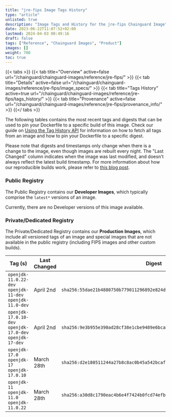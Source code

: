 ```yaml
---
title: "jre-fips Image Tags History"
type: "article"
unlisted: true
description: "Image Tags and History for the jre-fips Chainguard Image"
date: 2023-06-22T11:07:52+02:00
lastmod: 2024-04-03 00:49:16
draft: false
tags: ["Reference", "Chainguard Images", "Product"]
images: []
weight: 700
toc: true
---
```


{{< tabs >}}
{{< tab title="Overview" active=false url="/chainguard/chainguard-images/reference/jre-fips/" >}}
{{< tab title="Details" active=false url="/chainguard/chainguard-images/reference/jre-fips/image_specs/" >}}
{{< tab title="Tags History" active=true url="/chainguard/chainguard-images/reference/jre-fips/tags_history/" >}}
{{< tab title="Provenance" active=false url="/chainguard/chainguard-images/reference/jre-fips/provenance_info/" >}}
{{</ tabs >}}

The following tables contains the most recent tags and digests that can be used to pin your Dockerfile to a specific build of this image. Check our guide on [Using the Tag History API](/chainguard/chainguard-images/using-the-tag-history-api/) for information on how to fetch all tags from an image and how to pin your Dockerfile to a specific digest.

Please note that digests and timestamps only change when there is a change to the image, even though images are rebuilt every night. The "Last Changed" column indicates when the image was last modified, and doesn't always reflect the latest build timestamp. For more information about how our reproducible builds work, please refer to [this blog post](https://www.chainguard.dev/unchained/reproducing-chainguards-reproducible-image-builds).

### Public Registry
The Public Registry contains our **Developer Images**, which typically comprise the `latest*` versions of an image.

Currently, there are no Developer versions of this image available.

### Private/Dedicated Registry
The Private/Dedicated Registry contains our **Production Images**, which include all versioned tags of an image and special images that are not available in the public registry (including FIPS images and other custom builds).

| Tag (s)                                                    | Last Changed | Digest                                                                    |
|------------------------------------------------------------|--------------|---------------------------------------------------------------------------|
|  `openjdk-11.0.22-dev` `openjdk-11-dev` `openjdk-11.0-dev` | April 2nd    | `sha256:55dae21b4880750b779011296892e824da6de16521fc4d8add932885f6484ac0` |
|  `openjdk-17.0.10-dev` `openjdk-17.0-dev` `openjdk-17-dev` | April 2nd    | `sha256:9e3b955e390ad28cf38e1cbe9489e6bcad93bd17ab8e307062d56ce1d97411d8` |
|  `openjdk-17.0` `openjdk-17` `openjdk-17.0.10`             | March 28th   | `sha256:d2e180511244a27b8c8ac0b45a542bcafa5a18e23840957bf88889fcbe358cc6` |
|  `openjdk-11` `openjdk-11.0` `openjdk-11.0.22`             | March 28th   | `sha256:a30d8c1790eac4b6e4f7424b0fcd74efbb74f876f3755999c5aee4f36b45d3fa` |

